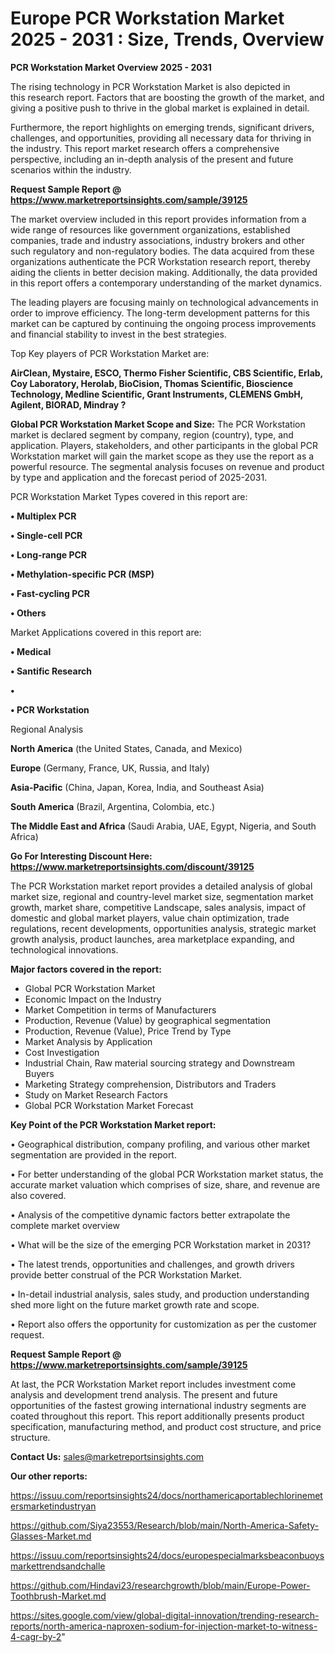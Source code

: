 # Europe PCR Workstation Market 2025 - 2031 : Size, Trends, Overview

<Strong> PCR Workstation Market Overview 2025 - 2031</strong>

The rising technology in PCR Workstation Market is also depicted in this research report. Factors that are boosting the growth of the market, and giving a positive push to thrive in the global market is explained in detail.

Furthermore, the report highlights on emerging trends, significant drivers, challenges, and opportunities, providing all necessary data for thriving in the industry. This report market research offers a comprehensive perspective, including an in-depth analysis of the present and future scenarios within the industry.

<strong>Request Sample Report @ <a href=https://www.marketreportsinsights.com/sample/39125>https://www.marketreportsinsights.com/sample/39125</a></strong>

The market overview included in this report provides information from a wide range of resources like government organizations, established companies, trade and industry associations, industry brokers and other such regulatory and non-regulatory bodies. The data acquired from these organizations authenticate the PCR Workstation research report, thereby aiding the clients in better decision making. Additionally, the data provided in this report offers a contemporary understanding of the market dynamics.

The leading players are focusing mainly on technological advancements in order to improve efficiency. The long-term development patterns for this market can be captured by continuing the ongoing process improvements and financial stability to invest in the best strategies.

Top Key players of PCR Workstation Market are:

<strong>AirClean, Mystaire, ESCO, Thermo Fisher Scientific, CBS Scientific, Erlab, Coy Laboratory, Herolab, BioCision, Thomas Scientific, Bioscience Technology, Medline Scientific, Grant Instruments, CLEMENS GmbH, Agilent, BIORAD, Mindray ?</strong>

<strong><b>Global PCR Workstation Market Scope and Size:</b></strong>
The PCR Workstation market is declared segment by company, region (country), type, and application. Players, stakeholders, and other participants in the global PCR Workstation market will gain the market scope as they use the report as a powerful resource. The segmental analysis focuses on revenue and product by type and application and the forecast period of 2025-2031.

PCR Workstation Market Types covered in this report are:

<strong>•  Multiplex PCR

•  Single-cell PCR

•  Long-range PCR

•  Methylation-specific PCR (MSP)

•  Fast-cycling PCR

•  Others</strong>

Market Applications covered in this report are:

<strong>•  Medical

•  Santific Research

•  

•  PCR Workstation</strong> 

Regional Analysis

<strong>North America</strong> (the United States, Canada, and Mexico)

<strong>Europe</strong> (Germany, France, UK, Russia, and Italy)

<strong>Asia-Pacific</strong> (China, Japan, Korea, India, and Southeast Asia)

<strong>South America</strong> (Brazil, Argentina, Colombia, etc.)

<strong>The Middle East and Africa</strong> (Saudi Arabia, UAE, Egypt, Nigeria, and South Africa)

<strong>Go For Interesting Discount Here: <a href=https://www.marketreportsinsights.com/discount/39125>https://www.marketreportsinsights.com/discount/39125</a></strong>

The PCR Workstation market report provides a detailed analysis of global market size, regional and country-level market size, segmentation market growth, market share, competitive Landscape, sales analysis, impact of domestic and global market players, value chain optimization, trade regulations, recent developments, opportunities analysis, strategic market growth analysis, product launches, area marketplace expanding, and technological innovations.

<strong><b>Major factors covered in the report:</b></strong>
<ul>
  <li>Global PCR Workstation Market </li>
  <li>Economic Impact on the Industry</li>
  <li>Market Competition in terms of Manufacturers</li>
  <li>Production, Revenue (Value) by geographical segmentation</li>
  <li>Production, Revenue (Value), Price Trend by Type</li>
  <li>Market Analysis by Application</li>
  <li>Cost Investigation</li>
  <li>Industrial Chain, Raw material sourcing strategy and Downstream Buyers</li>
  <li>Marketing Strategy comprehension, Distributors and Traders</li>
  <li>Study on Market Research Factors</li>
  <li>Global PCR Workstation Market Forecast</li>
</ul>

<strong><b>Key Point of the PCR Workstation Market report:</b></strong>

• Geographical distribution, company profiling, and various other market segmentation are provided in the report.

• For better understanding of the global PCR Workstation market status, the accurate market valuation which comprises of size, share, and revenue are also covered.

• Analysis of the competitive dynamic factors better extrapolate the complete market overview

• What will be the size of the emerging PCR Workstation market in 2031?

• The latest trends, opportunities and challenges, and growth drivers provide better construal of the PCR Workstation Market.

• In-detail industrial analysis, sales study, and production understanding shed more light on the future market growth rate and scope.

• Report also offers the opportunity for customization as per the customer request.

<strong>Request Sample Report @ <a href=https://www.marketreportsinsights.com/sample/39125>https://www.marketreportsinsights.com/sample/39125</a></strong>

At last, the PCR Workstation Market report includes investment come analysis and development trend analysis. The present and future opportunities of the fastest growing international industry segments are coated throughout this report. This report additionally presents product specification, manufacturing method, and product cost structure, and price structure.

<strong>Contact Us:</strong>
sales@marketreportsinsights.com

<strong>Our other reports:</strong>

<a href=https://issuu.com/reportsinsights24/docs/northamericaportablechlorinemetersmarketindustryan>https://issuu.com/reportsinsights24/docs/northamericaportablechlorinemetersmarketindustryan</a>

<a href=https://github.com/Siya23553/Research/blob/main/North-America-Safety-Glasses-Market.md>https://github.com/Siya23553/Research/blob/main/North-America-Safety-Glasses-Market.md</a>

<a href=https://issuu.com/reportsinsights24/docs/europespecialmarksbeaconbuoysmarkettrendsandchalle>https://issuu.com/reportsinsights24/docs/europespecialmarksbeaconbuoysmarkettrendsandchalle</a>

<a href=https://github.com/Hindavi23/researchgrowth/blob/main/Europe-Power-Toothbrush-Market.md>https://github.com/Hindavi23/researchgrowth/blob/main/Europe-Power-Toothbrush-Market.md</a>

<a href=https://sites.google.com/view/global-digital-innovation/trending-research-reports/north-america-naproxen-sodium-for-injection-market-to-witness-4-cagr-by-2>https://sites.google.com/view/global-digital-innovation/trending-research-reports/north-america-naproxen-sodium-for-injection-market-to-witness-4-cagr-by-2</a>"
